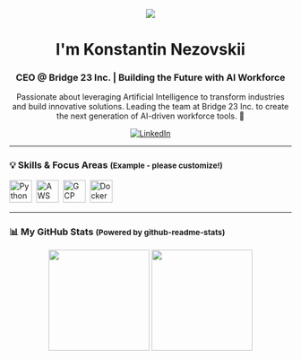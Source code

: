 <p align="center">
  <img src="https://capsule-render.vercel.app/api?type=waving&color=gradient&height=120&text=Hi%20there!%20%F0%9F%91%8B&animation=fadeIn&fontSize=35&fontAlignY=40" />
</p>

<h1 align="center">I'm Konstantin Nezovskii</h1>
<h3 align="center">CEO @ Bridge 23 Inc. | Building the Future with AI Workforce</h3>

<p align="center">
  Passionate about leveraging Artificial Intelligence to transform industries and build innovative solutions. Leading the team at Bridge 23 Inc. to create the next generation of AI-driven workforce tools. 🚀
  <!-- TODO: Customize this section further with specific mission/vision if desired -->
</p>

<p align="center">
  <a href="https://www.linkedin.com/in/nezovskii/" target="_blank"><img src="https://img.shields.io/badge/LinkedIn-0077B5?style=for-the-badge&logo=linkedin&logoColor=white" alt="LinkedIn"/></a>
  <!-- TODO: Add other links like Company Website, Twitter, Blog using similar badges -->
  <!-- Example: <a href="[YOUR_COMPANY_URL]" target="_blank"><img src="https://img.shields.io/badge/Website-YourColor?style=for-the-badge&logo=YourLogo&logoColor=white" alt="Website"/></a> -->
</p>

---

### 💡 Skills & Focus Areas <small>(Example - please customize!)</small>

<p align="left">
  <!-- TODO: Add relevant skills using DevIcons: https://devicon.dev/ -->
  <!-- Examples: AI Strategy, ML Concepts, Cloud, Specific frameworks if applicable -->
  <img src="https://cdn.jsdelivr.net/gh/devicons/devicon/icons/python/python-original.svg" alt="Python" width="40" height="40"/>&nbsp;
  <img src="https://cdn.jsdelivr.net/gh/devicons/devicon/icons/amazonwebservices/amazonwebservices-original.svg" alt="AWS" width="40" height="40"/>&nbsp;
  <img src="https://cdn.jsdelivr.net/gh/devicons/devicon/icons/googlecloud/googlecloud-original.svg" alt="GCP" width="40" height="40"/>&nbsp;
  <img src="https://cdn.jsdelivr.net/gh/devicons/devicon/icons/docker/docker-original.svg" alt="Docker" width="40" height="40"/>&nbsp;
  <!-- Add more relevant icons based on your expertise -->
</p>

---

### 📊 My GitHub Stats <small>(Powered by github-readme-stats)</small>

<p align="center">
  <!-- TODO: Replace [YOUR_GITHUB_USERNAME] with your actual GitHub username -->
  <img height="180em" src="https://github-readme-stats.vercel.app/api?username=nezovskii&show_icons=true&theme=radical&include_all_commits=true&count_private=true"/>
  <img height="180em" src="https://github-readme-stats.vercel.app/api/top-langs/?username=nezovskii&layout=compact&langs_count=8&theme=radical"/>
</p>

<!-- You can also add the snake contribution graph here if you like! -->
<!-- See: https://github.com/Platane/snk -->
